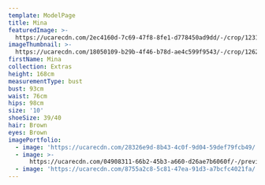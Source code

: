 ```yaml
---
template: ModelPage
title: Mina
featuredImage: >-
  https://ucarecdn.com/2ec4160d-7c69-47f8-8fe1-d778450ad9dd/-/crop/1231x1732/1073,0/-/preview/-/rotate/90/
imageThumbnail: >-
  https://ucarecdn.com/18050109-b29b-4f46-b78d-ae4c599f9543/-/crop/1262x1696/254,50/-/preview/
firstName: Mina
collection: Extras
height: 168cm
measurementType: bust
bust: 93cm
waist: 76cm
hips: 98cm
size: '10'
shoeSize: 39/40
hair: Brown
eyes: Brown
imagePortfolio:
  - image: 'https://ucarecdn.com/28326e9d-8b43-4c0f-9d04-59def79fcb49/'
  - image: >-
      https://ucarecdn.com/04908311-66b2-45b3-a660-d26ae7b6060f/-/preview/-/rotate/90/
  - image: 'https://ucarecdn.com/8755a2c8-5c81-47ea-91d3-a7bcfc4021fa/'
---
```


